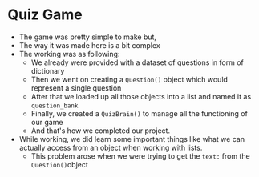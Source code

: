# Quiz Game
- The game was pretty simple to make but, 
- The way it was made here is a bit complex
- The working was as following:
  - We already were provided with a dataset of questions in form of dictionary
  - Then we went on creating a `Question()` object which would represent a single question
  - After that we loaded up all those objects into a list and named it as `question_bank`
  - Finally, we created a `QuizBrain()` to manage all the functioning of our game
  - And that's how we completed our project.
- While working, we did learn some important things like what we can actually access from an object when working with lists.
  - This problem arose when we were trying to get the `text:` from the `Question()`object
